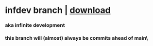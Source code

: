 # infdev branch | [download](https://minhaskamal.github.io/DownGit/#/home?url=https://github.com/aritz331/lunarautocrack/blob/infdev/lunarautocrack.bat)
### aka infinite development
### this branch will (almost) always be commits ahead of main\
